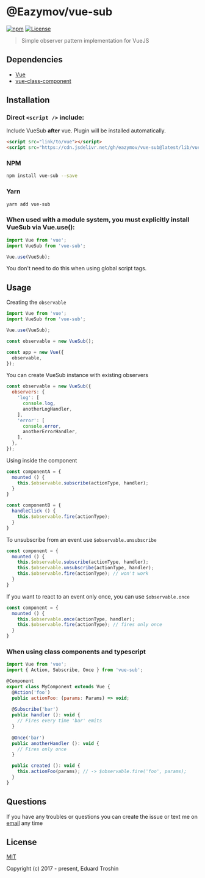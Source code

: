 # @Eazymov/vue-sub

[![npm](https://img.shields.io/npm/v/vue-sub.svg)](https://www.npmjs.com/package/vue-sub)
[![License](https://img.shields.io/npm/l/vue-sub.svg)](https://www.npmjs.com/package/vue-sub)

> Simple observer pattern implementation for VueJS

## Dependencies

- [Vue](https://github.com/vuejs/vue)
- [vue-class-component](https://github.com/vuejs/vue-class-component)

## Installation

### Direct `<script />` include:

Include VueSub **after** vue. Plugin will be installed automatically.

```html
<script src="link/to/vue"></script>
<script src="https://cdn.jsdelivr.net/gh/eazymov/vue-sub@latest/lib/vue-sub.min.js"></script>
```

### NPM

```bash
npm install vue-sub --save
```

### Yarn

```bash
yarn add vue-sub
```

### When used with a module system, you must explicitly install VueSub via Vue.use():

```javascript
import Vue from 'vue';
import VueSub from 'vue-sub';

Vue.use(VueSub);
```
You don't need to do this when using global script tags.

## Usage

Creating the `observable`

```javascript
import Vue from 'vue';
import VueSub from 'vue-sub';

Vue.use(VueSub);

const observable = new VueSub();

const app = new Vue({
  observable,
});
```

You can create VueSub instance with existing observers

```javascript
const observable = new VueSub({
  observers: {
    'log': [
      console.log,
      anotherLogHandler,
    ],
    'error': [
      console.error,
      anotherErrorHandler,
    ],
  },
});
```

Using inside the component

```javascript
const componentA = {
  mounted () {
    this.$observable.subscribe(actionType, handler);
  }
}

const componentB = {
  handleClick () {
    this.$observable.fire(actionType);
  }
}
```

To unsubscribe from an event use `$observable.unsubscribe`

```javascript
const component = {
  mounted () {
    this.$observable.subscribe(actionType, handler);
    this.$observable.unsubscribe(actionType, handler);
    this.$observable.fire(actionType); // won't work
  }
}
```

If you want to react to an event only once, you can use `$observable.once`

```javascript
const component = {
  mounted () {
    this.$observable.once(actionType, handler);
    this.$observable.fire(actionType); // fires only once
  }
}
```

### When using class components and typescript

```javascript
import Vue from 'vue';
import { Action, Subscribe, Once } from 'vue-sub';

@Component
export class MyComponent extends Vue {
  @Action('foo')
  public actionFoo: (params: Params) => void;
  
  @Subscribe('bar')
  public handler (): void {
    // Fires every time 'bar' emits
  }
  
  @Once('bar')
  public anotherHandler (): void {
    // Fires only once
  }

  public created (): void {
    this.actionFoo(params); // -> $observable.fire('foo', params);
  }
}
```

## Questions

If you have any troubles or questions you can create the issue or text me on [email](mailto:eazymovcode@gmail.com) any time

## License

[MIT](http://opensource.org/licenses/MIT)

Copyright (c) 2017 - present, Eduard Troshin
